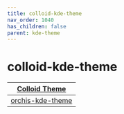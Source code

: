 ```yaml
---
title: colloid-kde-theme
nav_order: 1040
has_children: false
parent: kde-theme
---
```



# colloid-kde-theme

| [Colloid Theme](https://samwhelp.github.io/note-about-theme/read/desktop-theme/themes/colloid-theme.html) |
| --- |
| [orchis-kde-theme](https://github.com/vinceliuice/Colloid-kde) |
